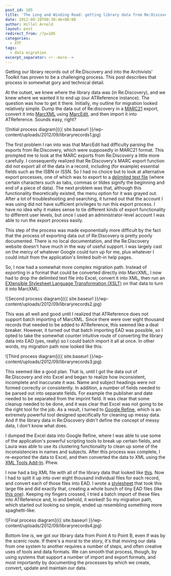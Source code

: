 ```yaml
---
post_id: 105
title: 'The Long and Winding Road: getting library data from Re:Discovery into ATReference'
date: 2012-09-28T00:30:46+00:00
author: Hillel Arnold
layout: post
redirect_from: /?p=105
categories:
  - XTF
tags:
  - data migration
excerpt_separator: <!--more-->
---
```

Getting our library records out of Re:Discovery and into the Archivists' Toolkit has proven to be a challenging process. This post describes that process in somewhat gory and technical detail. <!--more-->

At the outset, we knew where the library data was (in Re:Discovery), and we knew where we wanted it to end up (our ATReference instance). The question was how to get it there. Initially, my outline for migration looked relatively simple. Dump the data out of Re:discovery in a [MARC21](http://www.loc.gov/marc/bibliographic/) export, convert it into [MarcXML](http://www.loc.gov/standards/marcxml/) using [MarcEdit](http://people.oregonstate.edu/~reeset/marcedit/html/index.php), and then import it into ATReference. Sounds easy, right?

![Initial process diagram]({{ site.baseurl }}/wp-content/uploads/2012/09/libraryrecords1.jpg)

The first problem I ran into was that MarcEdit had difficulty parsing the exports from Re:Discovery, which were supposedly in MARC21 format. This prompted me to look at the MARC exports from Re:Discovery a little more carefully. I consequently realized that Re:Discovery's MARC export function did not export all of the data in a record, including (for example) essential fields such as the ISBN or ISSN. So I had no choice but to look at alternative export processes, one of which was to export to a [delimited text file](http://en.wikipedia.org/wiki/Delimiter-separated_values) (where certain characters such as tabs, commas or tildes signify the beginning and end of a piece of data). The next problem was that, although this functionality theoretically existed, the menu option for it was grayed out. After a lot of troubleshooting and searching, it turned out that the account I was using did not have sufficient privileges to run this export process. I have no idea why it makes sense to tie different kinds of export functionality to different user levels, but once I used an administrator-level account I was able to run the export process easily.

This step of the process was made exponentially more difficult by the fact that the process of exporting data out of Re:Discovery is pretty poorly documented. There is no local documentation, and the Re:Discovery website doesn't have much in the way of useful support. I was largely cast on the mercy of whatever Google could turn up for me, plus whatever I could intuit from the application's limited built-in help pages.

So, I now had a somewhat more complex migration path. Instead of exporting in a format that could be converted directly into MarcXML, I now had to drop the delimited text file into Excel, convert it into XML, then run an [EXtensible Stylesheet Language Transformation (XSLT)](http://www.w3.org/Style/XSL/) on that data to turn it into MarcXML:

![Second process diagram]({{ site.baseurl }}/wp-content/uploads/2012/09/libraryrecords2.jpg)

This was all well and good until I realized that ATReference does not support batch importing of MarcXML. Since there were over eight thousand records that needed to be added to ATReference, this seemed like a deal breaker. However, it turned out that batch importing EAD was possible, so I opted to take the somewhat counter intuitive route of converting the library data into EAD (yes, really) so I could batch import it all at once. In other words, my migration path now looked like this:

![Third process diagram]({{ site.baseurl }}/wp-content/uploads/2012/09/libraryrecords3.jpg)

This seemed like a good plan. That is, until I got the data out of Re:Discovery and into Excel and began to realize how inconsistent, incomplete and inaccurate it was. Name and subject headings were not formed correctly or consistently. In addition, a number of fields needed to be parsed out into separate fields. For example the publisher and date needed to be separated from the imprint field. It was clear that some cleanup needed to be done, and it was clear that Excel was not going to be the right tool for the job. As a result, I turned to [Google Refine](http://code.google.com/p/google-refine/), which is an extremely powerful tool designed specifically for cleaning up messy data. And if the library data in Re:Discovery didn't define the concept of messy data, I don't know what does.

I dumped the Excel data into Google Refine, where I was able to use some of the application's powerful scripting tools to break up certain fields, and Laura was able to use its clustering functionality to clean up some of the inconsistencies in names and subjects. After this process was complete, I re-exported the data to Excel, and then converted the data to XML using the [XML Tools Add-In](http://www.microsoft.com/en-us/download/details.aspx?id=3108). Phew.

I now had a big XML file with all of the library data that looked like [this](https://raw.github.com/RockefellerArchiveCenter/libraryrecords/master/RAC-library-records.xml). Now I had to split it up into over eight thousand individual files for each record, and convert each of those files into EAD. I wrote a [stylesheet](https://github.com/RockefellerArchiveCenter/libraryrecords/blob/master/libraryImport.xsl) that took this large file and did exactly that, creating a whole bunch of tiny EAD files (like [this one](https://github.com/RockefellerArchiveCenter/libraryrecords/blob/master/LI01421.xml)). Keeping my fingers crossed, I tried a batch import of these files into ATReference and, lo and behold, it worked! So my migration path, which started out looking so simple, ended up resembling something more spaghetti-like:

![Final process diagram]({{ site.baseurl }}/wp-content/uploads/2012/09/libraryrecords4.jpg)

Bottom line is, we got our library data from Point A to Point B, even if was by the scenic route. If there's a moral to the story, it's that moving our data from one system to another requires a number of steps, and often creative uses of tools and data formats. We can smooth that process, though, by using systems that support a number of import and export formats, and most importantly by documenting the processes by which we create, convert, update and maintain our data.
